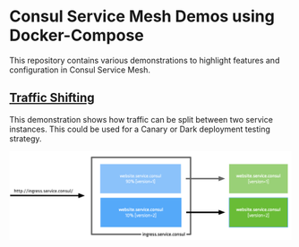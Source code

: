 # Consul Service Mesh Demos using Docker-Compose
This repository contains various demonstrations to highlight features and configuration in Consul Service Mesh.

## [Traffic Shifting](traffic_split/README.md)
This demonstration shows how traffic can be split between two service instances. This could be used for a Canary or Dark deployment testing strategy.

![](traffic_split/images/shifting_1.png)
